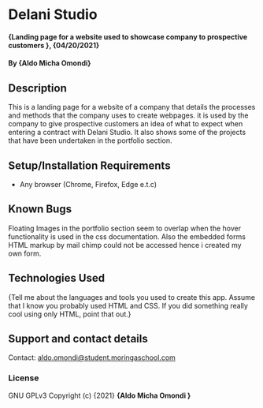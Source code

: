# Delani Studio
#### {Landing page for a website used to showcase company to prospective customers }, {04/20/2021}
#### By **{Aldo Micha Omondi}**
## Description
This is a landing page for a website of a company that details the processes and methods that the company uses to create webpages. it is used by the company to give prospective customers an idea of what to expect when entering a contract with Delani Studio. It also shows some of the projects that have been undertaken in the portfolio section.
## Setup/Installation Requirements
* Any browser (Chrome, Firefox, Edge e.t.c)

## Known Bugs
Floating Images in the portfolio section seem to overlap when the hover functionality is used in the css documentation. Also the embedded forms HTML markup by mail chimp could not be accessed hence i created my own form. 
## Technologies Used
{Tell me about the languages and tools you used to create this app. Assume that I know you probably used HTML and CSS. If you did something really cool using only HTML, point that out.}
## Support and contact details
Contact: aldo.omondi@student.moringaschool.com
### License
GNU GPLv3
Copyright (c) {2021} **{Aldo Micha Omondi }**
  